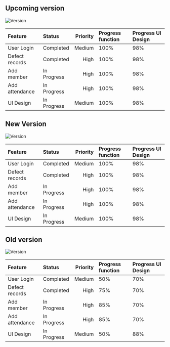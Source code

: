 

## Upcoming version
![Version](https://img.shields.io/badge/version-1.1-blue)

| Feature          | Status      | Priority |  Progress function | Progress UI Design |
|:-----------------|:------------|---------:|:-------------------|:-------------------|
| User Login       | Completed   | Medium     |          100%       |          98%       |
| Defect records   | Completed   | High   |          100%       |          98%       |
| Add member  | In Progress | High   |          100%       |          98%       |
| Add attendance  | In Progress | High   |          100%       |          98%       |
| UI Design        | In Progress | Medium   |          100%       |          98%       | 





## New Version
![Version](https://img.shields.io/badge/version-1.1-blue)

| Feature          | Status      | Priority |  Progress function | Progress UI Design |
|:-----------------|:------------|---------:|:-------------------|:-------------------|
| User Login       | Completed   | Medium     |          100%       |          98%       |
| Defect records   | Completed   | High   |          100%       |          98%       |
| Add member  | In Progress | High   |          100%       |          98%       |
| Add attendance  | In Progress | High   |          100%       |          98%       |
| UI Design        | In Progress | Medium   |          100%       |          98%       | 


## Old version
![Version](https://img.shields.io/badge/version-1.1-blue)

| Feature          | Status      | Priority |  Progress function | Progress UI Design |
|:-----------------|:------------|---------:|:-------------------|:-------------------|
| User Login       | Completed   | Medium     |          50%       |          70%       |
| Defect records   | Completed   | High   |          75%       |          70%       |
| Add member  | In Progress | High   |          85%       |          70%       |
| Add attendance  | In Progress | High   |          85%       |          70%       |
| UI Design        | In Progress | Medium   |          50%       |          88%       | 
